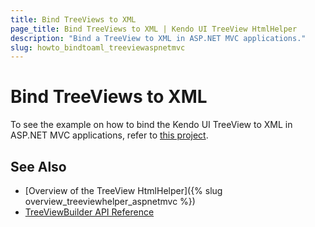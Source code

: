 ```yaml
---
title: Bind TreeViews to XML
page_title: Bind TreeViews to XML | Kendo UI TreeView HtmlHelper
description: "Bind a TreeView to XML in ASP.NET MVC applications."
slug: howto_bindtoaml_treeviewaspnetmvc
---
```


# Bind TreeViews to XML

To see the example on how to bind the Kendo UI TreeView to XML in ASP.NET MVC applications, refer to [this project](http://www.telerik.com/support/code-library/binding-to-xml).

## See Also

* [Overview of the TreeView HtmlHelper]({% slug overview_treeviewhelper_aspnetmvc %})
* [TreeViewBuilder API Reference](/api/Kendo.Mvc.UI.Fluent/TreeViewBuilder)
